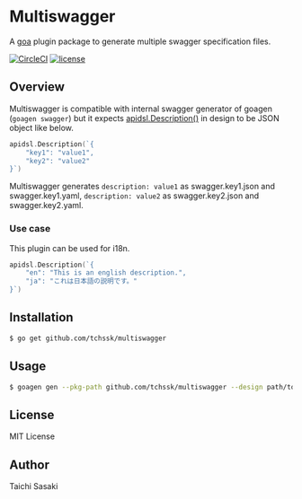 # Multiswagger

A [goa](https://github.com/goadesign/goa) plugin package to generate multiple swagger specification files.

[![CircleCI](https://circleci.com/gh/tchssk/multiswagger.svg?style=shield&circle-token=7b399438f203142830a3a0bfd79e1d90d5cd9476)](https://circleci.com/gh/tchssk/multiswagger)
[![license](https://img.shields.io/github/license/tchssk/multiswagger.svg)]()

## Overview

Multiswagger is compatible with internal swagger generator of goagen (`goagen swagger`) but it expects [apidsl.Description()](https://godoc.org/github.com/goadesign/goa/design/apidsl#Description) in design to be JSON object like below.

```go
apidsl.Description(`{
	"key1": "value1",
	"key2": "value2"
}`)
```

Multiswagger generates `description: value1` as swagger.key1.json and swagger.key1.yaml, `description: value2` as swagger.key2.json and swagger.key2.yaml.

### Use case

This plugin can be used for i18n.

```go
apidsl.Description(`{
	"en": "This is an english description.",
	"ja": "これは日本語の説明です。"
}`)
```

## Installation

```sh
$ go get github.com/tchssk/multiswagger
```

## Usage


```sh
$ goagen gen --pkg-path github.com/tchssk/multiswagger --design path/to/your/design
```

## License

MIT License

## Author

Taichi Sasaki
